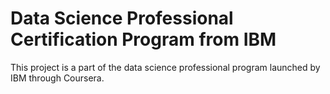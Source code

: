 # Data Science Professional Certification Program from IBM

This project is a part of the data science professional program launched by IBM through Coursera.
